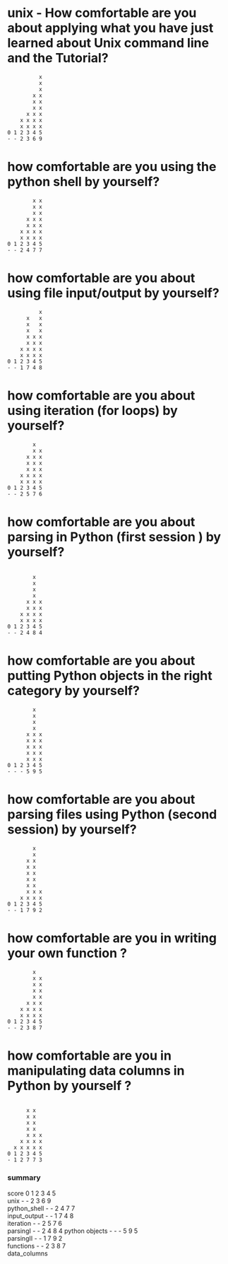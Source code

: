 # unix - How comfortable are you about applying what you have just learned about Unix command line and the Tutorial?
```      
          x
          x
          x
        x x
        x x
        x x
      x x x
    x x x x
    x x x x
0 1 2 3 4 5
- - 2 3 6 9
```
# how comfortable are you using the python shell by yourself?
```        
        x x
        x x
        x x
      x x x
      x x x
    x x x x
    x x x x
0 1 2 3 4 5
- - 2 4 7 7
```


# how comfortable are you about using file input/output by yourself?

```
          x
      x   x
      x   x
      x   x
      x x x
      x x x
    x x x x
    x x x x
0 1 2 3 4 5
- - 1 7 4 8
```


# how comfortable are you about using iteration (for loops) by yourself?

```
        x
        x x
      x x x
      x x x
      x x x
    x x x x
    x x x x
0 1 2 3 4 5
- - 2 5 7 6
```

# how comfortable are you about parsing  in Python (first session ) by yourself?
```

        x
        x
        x
        x
      x x x
      x x x
    x x x x
    x x x x
0 1 2 3 4 5
- - 2 4 8 4
```


# how comfortable are you about putting Python objects in the right category  by yourself?
```
        x
        x
        x
        x
      x x x
      x x x
      x x x
      x x x
      x x x
0 1 2 3 4 5
- - - 5 9 5
```

# how comfortable are you about parsing files using  Python (second session)  by yourself?

```
        x
        x
      x x
      x x
      x x
      x x
      x x
      x x x
    x x x x
0 1 2 3 4 5
- - 1 7 9 2
```

# how comfortable are you in writing your own function ?
```
        x
        x x
        x x
        x x
        x x
      x x x
    x x x x
    x x x x
0 1 2 3 4 5
- - 2 3 8 7
```


# how comfortable are you in manipulating data columns in Python by yourself ?




```

      x x
      x x
      x x
      x x
      x x x
    x x x x
  x x x x x
0 1 2 3 4 5
- 1 2 7 7 3
```

### summary
score 0 1 2 3 4 5 <br>
unix - - 2 3 6 9 <br>
python_shell - - 2 4 7 7 <br>
input_output - - 1 7 4 8 <br>
iteration - - 2 5 7 6 <br>
parsingI - - 2 4 8 4
python objects - - - 5 9 5 <br>
parsingII - - 1 7 9 2 <br>
functions - - 2 3 8 7 <br>
data_columns
